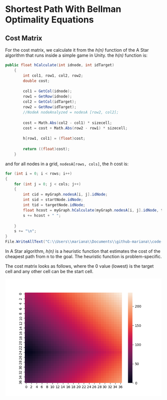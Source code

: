# Shortest Path With Bellman Optimality Equations

## Cost Matrix

For the cost matrix, we calculate it from the *h(n)* function of the A Star algorithm that runs inside a simple game in Unity. the *h(n)* function is:

```c#
public float hCalculate(int idnode, int idTarget)
    {
        int col1, row1, col2, row2;
        double cost;

        col1 = GetCol(idnode);
        row1 = GetRow(idnode);
        col2 = GetCol(idTarget);
        row2 = GetRow(idTarget);
        //NodeA nodeAnalyzed = nodesA [row2, col2];

        cost = Math.Abs(col2 - col1) * sizecell;
        cost = cost + Math.Abs(row2 - row1) * sizecell;

        h[row1, col1] = (float)cost;

        return ((float)cost);
    }
```
and for all nodes in a grid, `nodesA[rows, cols]`, the *h* cost is:

```c#
for (int i = 0; i < rows; i++)
{
    for (int j = 0; j < cols; j++)
    {
        int cid = myGraph.nodesA[i, j].idNode;
        int sid = startNode.idNode;
        int tid = targetNode.idNode;
        float hcost = myGraph.hCalculate(myGraph.nodesA[i, j].idNode, targetNode.idNode);
        s += hcost + " ";

    }
    s += "\n";
}
File.WriteAllText("C:\\Users\\mariana\\Documents\\github-mariana\\code-journal\\path\\cost.txt", s);
```

In A Star algorithm, *h(n)* is a heuristic function that estimates the cost of the cheapest path from n to the goal. The heuristic function is problem-specific.

The cost matrix looks as follows, where the 0 value (lowest) is the target cell and any other cell can be the start cell.

![img](./costs1.png)